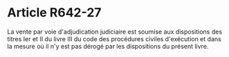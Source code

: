 # Article R642-27

La vente par voie d'adjudication judiciaire est soumise aux dispositions des titres Ier et II du livre III du code des procédures civiles d'exécution et dans la mesure où il n'y est pas dérogé par les dispositions du présent livre.
